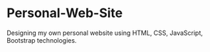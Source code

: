 # Personal-Web-Site
Designing my own personal website using HTML, CSS, JavaScript, Bootstrap technologies.
